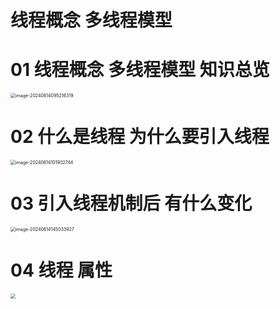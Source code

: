 # 线程概念 多线程模型



# 01 线程概念 多线程模型 知识总览

<img src="https://cvp.oss-cn-shanghai.aliyuncs.com/picgo/202406140952508.png" alt="image-20240614095216319" style="zoom:50%;" />



# 02 什么是线程 为什么要引入线程

<img src="https://cvp.oss-cn-shanghai.aliyuncs.com/picgo/202406141019033.png" alt="image-20240614101902744" style="zoom:50%;" />



# 03 引入线程机制后 有什么变化

<img src="https://cvp.oss-cn-shanghai.aliyuncs.com/picgo/202406141450325.png" alt="image-20240614145033927" style="zoom:50%;" />



# 04 线程 属性

<img src="https://cvp.oss-cn-shanghai.aliyuncs.com/picgo/202405121252835.png" style="zoom:50%;" />